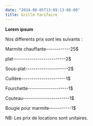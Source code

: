 ```yaml
---
date: "2024-08-05T13:09:13-06:00"
title: Grille tarifaire
---
```


**Lorem ipsum** 

Nos differents prix sont les suivants :

Marmite chauffante------------25$

plat--------------------------2$

Sous-plat---------------------2$

Cuillère----------------------1$

Fourchette--------------------1$

Couteau-----------------------1$

Bougie pour marmite-----------1$ 


NB: Les prix de locations sont unitaires.
